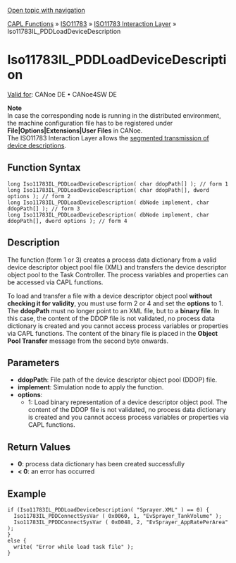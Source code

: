 [Open topic with navigation](../../../../../../CANoeDEFamily.htm#Topics/CAPLFunctions/ISO11783/ISOInteractionLayer/Functions/CAPLfunctionIso11783ILpddloaddevicedescription.md)

[CAPL Functions](../../../CAPLfunctions.md) » [ISO11783](../../CAPLfunctionsISO11783Overview.md) » [ISO11783 Interaction Layer](../CAPLfunctionsISOILOverview.md) » Iso11783IL_PDDLoadDeviceDescription

# Iso11783IL_PDDLoadDeviceDescription

[Valid for](../../../../Shared/FeatureAvailability.md):  CANoe DE • CANoe4SW DE

**Note**  
In case the corresponding node is running in the distributed environment, the machine configuration file has to be registered under **File|Options|Extensions|User Files** in CANoe.  
The ISO11783 Interaction Layer allows the [segmented transmission of device descriptions](../../../../CANoeCANalyzer/ISO11783/processData/ProcessDataSegmentedTransmission.md).

## Function Syntax

```plaintext
long Iso11783IL_PDDLoadDeviceDescription( char ddopPath[] ); // form 1
long Iso11783IL_PDDLoadDeviceDescription( char ddopPath[], dword options ); // form 2
long Iso11783IL_PDDLoadDeviceDescription( dbNode implement, char ddopPath[] ); // form 3
long Iso11783IL_PDDLoadDeviceDescription( dbNode implement, char ddopPath[], dword options ); // form 4
```

## Description

The function (form 1 or 3) creates a process data dictionary from a valid device descriptor object pool file (XML) and transfers the device descriptor object pool to the Task Controller. The process variables and properties can be accessed via CAPL functions.

To load and transfer a file with a device descriptor object pool **without checking it for validity**, you must use form 2 or 4 and set the **options** to 1. The **ddopPath** must no longer point to an XML file, but to a **binary file**. In this case, the content of the DDOP file is not validated, no process data dictionary is created and you cannot access process variables or properties via CAPL functions. The content of the binary file is placed in the **Object Pool Transfer** message from the second byte onwards.

## Parameters

- **ddopPath**: File path of the device descriptor object pool (DDOP) file.
- **implement**: Simulation node to apply the function.
- **options**:
  - 1: Load binary representation of a device descriptor object pool. The content of the DDOP file is not validated, no process data dictionary is created and you cannot access process variables or properties via CAPL functions.

## Return Values

- **0**: process data dictionary has been created successfully
- **< 0**: an error has occurred

## Example

```plaintext
if (Iso11783IL_PDDLoadDeviceDescription( "Sprayer.XML" ) == 0) {
  Iso11783IL_PDDConnectSysVar ( 0x0060, 1, "EvSprayer_TankVolume" );
  Iso11783IL_PPDDConnectSysVar ( 0x0048, 2, "EvSprayer_AppRatePerArea" );
}
else {
  write( "Error while load task file" );
}
```
